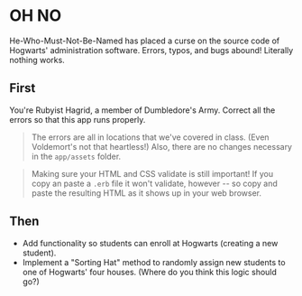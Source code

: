 # OH NO

He-Who-Must-Not-Be-Named has placed a curse on the source code of Hogwarts' administration software. Errors, typos, and bugs abound! Literally nothing works.

## First

You're Rubyist Hagrid, a member of Dumbledore's Army. Correct all the errors so that this app runs properly.

> The errors are all in locations that we've covered in class. (Even Voldemort's not that heartless!) Also, there are no changes necessary in the `app/assets` folder.

> Making sure your HTML and CSS validate is still important! If you copy an paste a `.erb` file it won't validate, however -- so copy and paste the resulting HTML as it shows up in your web browser.

## Then

- Add functionality so students can enroll at Hogwarts (creating a new student).
- Implement a "Sorting Hat" method to randomly assign new students to one of Hogwarts' four houses. (Where do you think this logic should go?)
